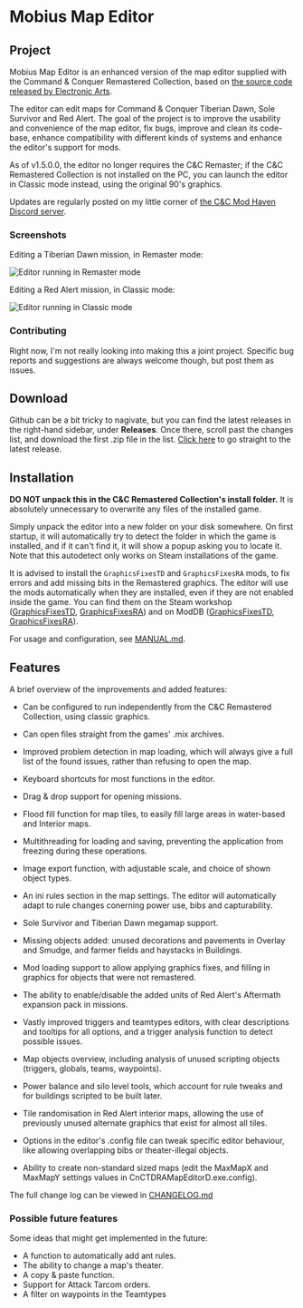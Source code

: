 ﻿# Mobius Map Editor

## Project

Mobius Map Editor is an enhanced version of the map editor supplied with the Command & Conquer Remastered Collection, based on [the source code released by Electronic Arts](https://github.com/electronicarts/CnC_Remastered_Collection/).

The editor can edit maps for Command & Conquer Tiberian Dawn, Sole Survivor and Red Alert. The goal of the project is to improve the usability and convenience of the map editor, fix bugs, improve and clean its code-base, enhance compatibility with different kinds of systems and enhance the editor's support for mods.

As of v1.5.0.0, the editor no longer requires the C&C Remaster; if the C&C Remastered Collection is not installed on the PC, you can launch the editor in Classic mode instead, using the original 90's graphics.

Updates are regularly posted on my little corner of [the C&C Mod Haven Discord server](https://discord.gg/fGbEYfxqkZ).

### Screenshots

Editing a Tiberian Dawn mission, in Remaster mode:

![Editor running in Remaster mode](/readme_images/mobius_remastered.png "Editor running in Remaster mode")

Editing a Red Alert mission, in Classic mode:

![Editor running in Classic mode](/readme_images/mobius_classic.png "Editor running in Classic mode")

### Contributing

Right now, I'm not really looking into making this a joint project. Specific bug reports and suggestions are always welcome though, but post them as issues.

## Download

Github can be a bit tricky to nagivate, but you can find the latest releases in the right-hand sidebar, under **Releases**. Once there, scroll past the changes list, and download the first .zip file in the list. [Click here](https://github.com/Nyerguds/MobiusMapEditor/releases/latest/) to go straight to the latest release.

## Installation

**DO NOT unpack this in the C&C Remastered Collection's install folder.** It is absolutely unnecessary to overwrite any files of the installed game.

Simply unpack the editor into a new folder on your disk somewhere. On first startup, it will automatically try to detect the folder in which the game is installed, and if it can't find it, it will show a popup asking you to locate it. Note that this autodetect only works on Steam installations of the game.

It is advised to install the `GraphicsFixesTD` and `GraphicsFixesRA` mods, to fix errors and add missing bits in the Remastered graphics. The editor will use the mods automatically when they are installed, even if they are not enabled inside the game. You can find them on the Steam workshop ([GraphicsFixesTD](https://steamcommunity.com/sharedfiles/filedetails/?id=2844969675), [GraphicsFixesRA](https://steamcommunity.com/sharedfiles/filedetails/?id=2978875641)) and on ModDB ([GraphicsFixesTD](https://www.moddb.com/games/command-conquer-remastered/addons/graphicsfixestd), [GraphicsFixesRA](https://www.moddb.com/games/cc-red-alert-remastered/addons/graphicsfixesra)).

For usage and configuration, see [MANUAL.md](MANUAL.md).

## Features

A brief overview of the improvements and added features:

* Can be configured to run independently from the C&C Remastered Collection, using classic graphics.
* Can open files straight from the games' .mix archives.
* Improved problem detection in map loading, which will always give a full list of the found issues, rather than refusing to open the map.
* Keyboard shortcuts for most functions in the editor.
* Drag & drop support for opening missions.
* Flood fill function for map tiles, to easily fill large areas in water-based and Interior maps.
* Multithreading for loading and saving, preventing the application from freezing during these operations.
* Image export function, with adjustable scale, and choice of shown object types.
* An ini rules section in the map settings. The editor will automatically adapt to rule changes conerning power use, bibs and capturability.
* Sole Survivor and Tiberian Dawn megamap support.
* Missing objects added: unused decorations and pavements in Overlay and Smudge, and farmer fields and haystacks in Buildings.
* Mod loading support to allow applying graphics fixes, and filling in graphics for objects that were not remastered.
* The ability to enable/disable the added units of Red Alert's Aftermath expansion pack in missions.
* Vastly improved triggers and teamtypes editors, with clear descriptions and tooltips for all options, and a trigger analysis function to detect possible issues.
* Map objects overview, including analysis of unused scripting objects (triggers, globals, teams, waypoints).
* Power balance and silo level tools, which account for rule tweaks and for buildings scripted to be built later.
* Tile randomisation in Red Alert interior maps, allowing the use of previously unused alternate graphics that exist for almost all tiles.
* Options in the editor's .config file can tweak specific editor behaviour, like allowing overlapping bibs or theater-illegal objects.

* Ability to create non-standard sized maps (edit the MaxMapX and MaxMapY settings values in CnCTDRAMapEditorD.exe.config).

The full change log can be viewed in [CHANGELOG.md](CHANGELOG.md)

### Possible future features

Some ideas that might get implemented in the future:

* A function to automatically add ant rules.
* The ability to change a map's theater.
* A copy & paste function.
* Support for Attack Tarcom orders.
* A filter on waypoints in the Teamtypes
